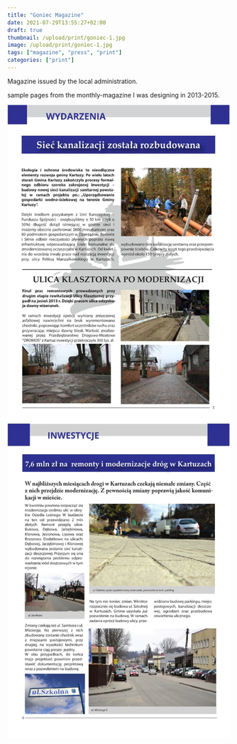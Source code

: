 ```yaml
---
title: "Goniec Magazine"
date: 2021-07-29T13:55:27+02:00
draft: true
thumbnail: /upload/print/goniec-1.jpg
image: /upload/print/goniec-1.jpg
tags: ["magazine", "press", "print"]
categories: ["print"]
---
```


Magazine issued by the local administration.
<!--more-->
sample pages from the monthly-magazine I was designing in 2013-2015.
<div class="row row-cols-2">
    <div class="col"><img class="img-fluid" src="/upload/print/goniec-2.jpg" alt="Magazine page design"></div>
    <div class="col"><img class="img-fluid" src="/upload/print/goniec-3.jpg" alt="Magazine page design"></div>
</div>
